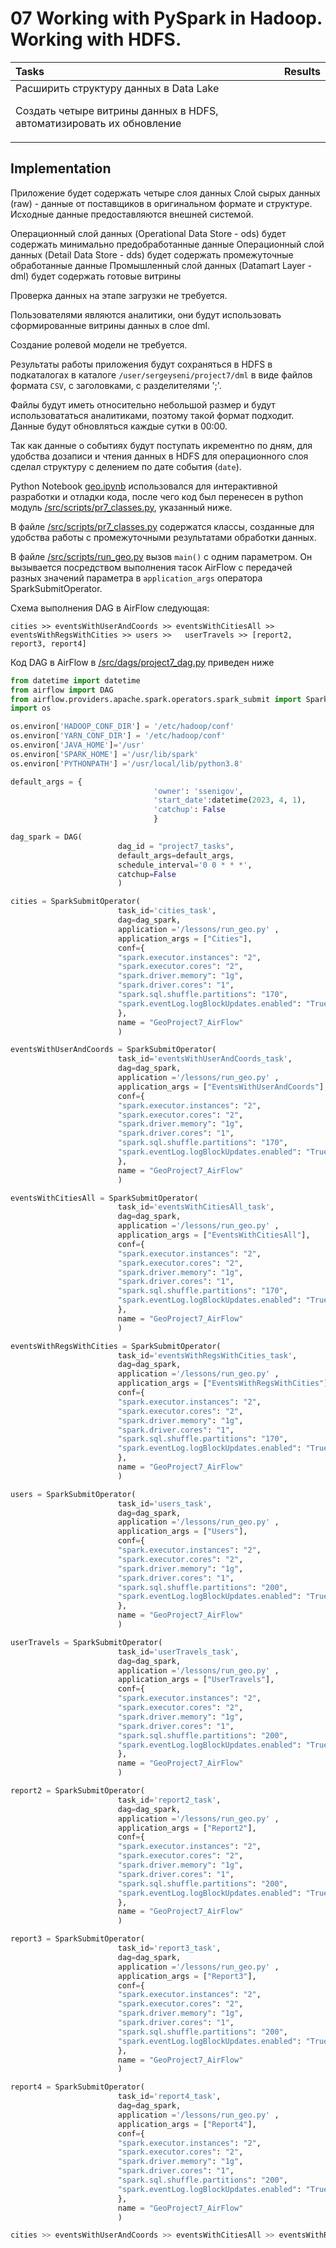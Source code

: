 # 07 Working with PySpark in Hadoop. Working with HDFS.   

| Tasks                   | Results |
| :-------------------- | :--------------------- |
| Расширить структуру данных в Data Lake <P><P> Создать четыре витрины данных в HDFS, автоматизировать их обновление |  | 

<!-- 
## **Цели проекта**  

- Расширить структуру данных в Data Lake
- Создать четыре витрины данных в HDFS, автоматизировать их обновление

## **Используемые технологии и инструменты**

PySpark  
SQL  
Window Functions  
Hadoop  
HDFS  
Airflow  
Jupyter Notebook  
SparkSubmitOperator  

## **Постановка задачи**

1. Определить по имеющимся координатам события и справочнику городов, в каком городе было совершено каждое событие.

2. Создать витрину с тремя полями:  
`user_id` — идентификатор пользователя.  
`act_city` — актуальный адрес. Город, из которого было отправлено последнее сообщение.  
`home_city` — домашний адрес. Последний город, в котором пользователь был дольше 27 дней.

3. Добавить в витрину атрибуты:  
`travel_count` — количество посещённых городов. Если пользователь побывал в каком-то городе повторно, то это считается за отдельное посещение.  
`travel_array` — список городов в порядке посещения.

4. Добавить в витрину атрибут `local_time` — местное время события. 
-->
## Implementation

Приложение будет содержать четыре слоя данных
Слой сырых данных (raw) - данные от поставщиков в оригинальном формате и структуре.
Исходные данные предоставляются внешней системой.

Операционный слой данных (Operational Data Store - ods) будет содержать минимально предобработанные данные
Операционный слой данных (Detail Data Store - dds) будет содержать промежуточные обработанные данные
Промышленный слой данных (Datamart Layer - dml) будет содержать готовые витрины

Проверка данных на этапе загрузки не требуется.

Пользователями являются аналитики, они будут использовать сформированные витрины данных в слое dml. 

Создание ролевой модели не требуется.

Результаты работы приложения будут сохраняться в HDFS в подкаталогах в каталоге `/user/sergeyseni/project7/dml` в виде файлов формата `CSV`, с заголовками, c разделителями ';'.

Файлы будут иметь относительно небольшой размер и будут использовататься аналитиками, поэтому такой формат подходит.
Данные будут обновляться каждые сутки в 00:00.

Так как данные о событиях будут поступать икрементно по дням, для удобства дозаписи и чтения данных в HDFS для операционного слоя сделал структуру с делением по дате события (`date`). 


Python Notebook [geo.ipynb](src/geo.ipynb) использовался для интерактивной разработки и отладки кода, после чего код был перенесен в python модуль [/src/scripts/pr7_classes.py](src/scripts/pr7_classes.py), указанный ниже.

В файле [/src/scripts/pr7_classes.py](src/scripts/pr7_classes.py) содержатся классы, созданные для удобства работы с промежуточными результатами обработки данных.
  
В файле [/src/scripts/run_geo.py](src/scripts/run_geo.py) вызов `main()` с одним параметром. Он вызывается посредством выполнения тасок AirFlow с передачей разных значений параметра в `application_args` оператора SparkSubmitOperator.

Схема выполнения DAG в AirFlow следующая:

`cities >> eventsWithUserAndCoords >> eventsWithCitiesAll >> eventsWithRegsWithCities >> users >>   userTravels >> [report2, report3, report4]`


Код DAG в AirFlow в [/src/dags/project7_dag.py](src/dags/project7_dag.py) приведен ниже

```python
from datetime import datetime
from airflow import DAG
from airflow.providers.apache.spark.operators.spark_submit import SparkSubmitOperator
import os

os.environ['HADOOP_CONF_DIR'] = '/etc/hadoop/conf'
os.environ['YARN_CONF_DIR'] = '/etc/hadoop/conf'
os.environ['JAVA_HOME']='/usr'
os.environ['SPARK_HOME'] ='/usr/lib/spark'
os.environ['PYTHONPATH'] ='/usr/local/lib/python3.8'

default_args = {
                                'owner': 'ssenigov',
                                'start_date':datetime(2023, 4, 1),
                                'catchup': False
                                }

dag_spark = DAG(
                        dag_id = "project7_tasks",
                        default_args=default_args,
                        schedule_interval='0 0 * * *',
                        catchup=False
                        )

cities = SparkSubmitOperator(
                        task_id='cities_task',
                        dag=dag_spark,
                        application ='/lessons/run_geo.py' ,
                        application_args = ["Cities"],
                        conf={
                        "spark.executor.instances": "2",
                        "spark.executor.cores": "2",
                        "spark.driver.memory": "1g",
                        "spark.driver.cores": "1",
                        "spark.sql.shuffle.partitions": "170",
                        "spark.eventLog.logBlockUpdates.enabled": "True"
                        },
                        name = "GeoProject7_AirFlow"
                        )

eventsWithUserAndCoords = SparkSubmitOperator(
                        task_id='eventsWithUserAndCoords_task',
                        dag=dag_spark,
                        application ='/lessons/run_geo.py' ,
                        application_args = ["EventsWithUserAndCoords"],
                        conf={
                        "spark.executor.instances": "2",
                        "spark.executor.cores": "2",
                        "spark.driver.memory": "1g",
                        "spark.driver.cores": "1",
                        "spark.sql.shuffle.partitions": "170",
                        "spark.eventLog.logBlockUpdates.enabled": "True"
                        },
                        name = "GeoProject7_AirFlow"
                        )

eventsWithCitiesAll = SparkSubmitOperator(
                        task_id='eventsWithCitiesAll_task',
                        dag=dag_spark,
                        application ='/lessons/run_geo.py' ,
                        application_args = ["EventsWithCitiesAll"],
                        conf={
                        "spark.executor.instances": "2",
                        "spark.executor.cores": "2",
                        "spark.driver.memory": "1g",
                        "spark.driver.cores": "1",
                        "spark.sql.shuffle.partitions": "170",
                        "spark.eventLog.logBlockUpdates.enabled": "True"
                        },
                        name = "GeoProject7_AirFlow"
                        )

eventsWithRegsWithCities = SparkSubmitOperator(
                        task_id='eventsWithRegsWithCities_task',
                        dag=dag_spark,
                        application ='/lessons/run_geo.py' ,
                        application_args = ["EventsWithRegsWithCities"],
                        conf={
                        "spark.executor.instances": "2",
                        "spark.executor.cores": "2",
                        "spark.driver.memory": "1g",
                        "spark.driver.cores": "1",
                        "spark.sql.shuffle.partitions": "170",
                        "spark.eventLog.logBlockUpdates.enabled": "True"
                        },
                        name = "GeoProject7_AirFlow"
                        )

users = SparkSubmitOperator(
                        task_id='users_task',
                        dag=dag_spark,
                        application ='/lessons/run_geo.py' ,
                        application_args = ["Users"],
                        conf={
                        "spark.executor.instances": "2",
                        "spark.executor.cores": "2",
                        "spark.driver.memory": "1g",
                        "spark.driver.cores": "1",
                        "spark.sql.shuffle.partitions": "200",
                        "spark.eventLog.logBlockUpdates.enabled": "True"
                        },
                        name = "GeoProject7_AirFlow"
                        )

userTravels = SparkSubmitOperator(
                        task_id='userTravels_task',
                        dag=dag_spark,
                        application ='/lessons/run_geo.py' ,
                        application_args = ["UserTravels"],
                        conf={
                        "spark.executor.instances": "2",
                        "spark.executor.cores": "2",
                        "spark.driver.memory": "1g",
                        "spark.driver.cores": "1",
                        "spark.sql.shuffle.partitions": "200",
                        "spark.eventLog.logBlockUpdates.enabled": "True"
                        },
                        name = "GeoProject7_AirFlow"
                        )

report2 = SparkSubmitOperator(
                        task_id='report2_task',
                        dag=dag_spark,
                        application ='/lessons/run_geo.py' ,
                        application_args = ["Report2"],
                        conf={
                        "spark.executor.instances": "2",
                        "spark.executor.cores": "2",
                        "spark.driver.memory": "1g",
                        "spark.driver.cores": "1",
                        "spark.sql.shuffle.partitions": "200",
                        "spark.eventLog.logBlockUpdates.enabled": "True"
                        },
                        name = "GeoProject7_AirFlow"
                        )

report3 = SparkSubmitOperator(
                        task_id='report3_task',
                        dag=dag_spark,
                        application ='/lessons/run_geo.py' ,
                        application_args = ["Report3"],
                        conf={
                        "spark.executor.instances": "2",
                        "spark.executor.cores": "2",
                        "spark.driver.memory": "1g",
                        "spark.driver.cores": "1",
                        "spark.sql.shuffle.partitions": "200",
                        "spark.eventLog.logBlockUpdates.enabled": "True"
                        },
                        name = "GeoProject7_AirFlow"
                        )

report4 = SparkSubmitOperator(
                        task_id='report4_task',
                        dag=dag_spark,
                        application ='/lessons/run_geo.py' ,
                        application_args = ["Report4"],
                        conf={
                        "spark.executor.instances": "2",
                        "spark.executor.cores": "2",
                        "spark.driver.memory": "1g",
                        "spark.driver.cores": "1",
                        "spark.sql.shuffle.partitions": "200",
                        "spark.eventLog.logBlockUpdates.enabled": "True"
                        },
                        name = "GeoProject7_AirFlow"
                        )

cities >> eventsWithUserAndCoords >> eventsWithCitiesAll >> eventsWithRegsWithCities >> users >> userTravels >> [report2, report3, report4]
```
